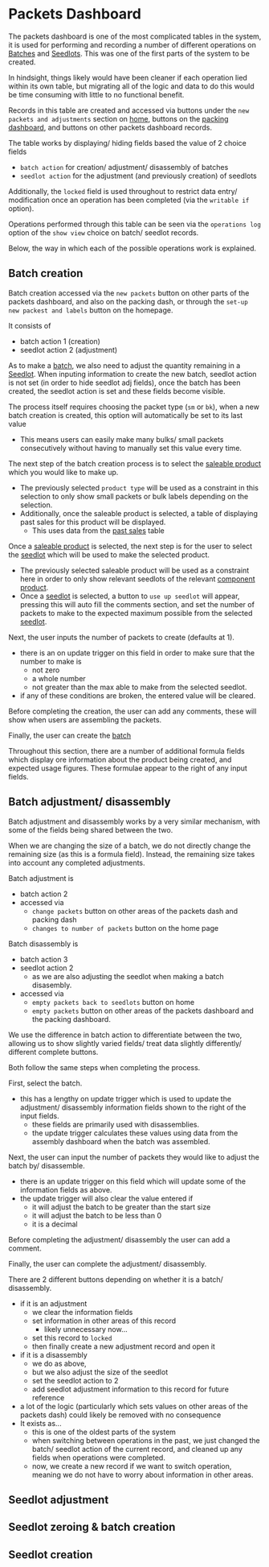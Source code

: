 # Packets Dashboard

The packets dashboard is one of the most complicated tables in the system, it is used for performing and recording a number of different operations on [Batches](batches.md) and [Seedlots](seedlots.md). This was one of the first parts of the system to be created.

In hindsight, things likely would have been cleaner if each operation lied within its own table, but migrating all of the logic and data to do this would be time consuming with little to no functional benefit.

Records in this table are created and accessed via buttons under the `new packets and adjustments` section on [home](home.md), buttons on the [packing dashboard](packingDash.md), and buttons on other packets dashboard records.

The table works by displaying/ hiding fields based the value of 2 choice fields

- `batch action` for creation/ adjustment/ disassembly of batches
- `seedlot action` for the adjustment (and previously creation) of seedlots

Additionally, the `locked` field is used throughout to restrict data entry/ modification once an operation has been completed (via the `writable if` option).

Operations performed through this table can be seen via the `operations log` option of the `show view` choice on batch/ seedlot records.

Below, the way in which each of the possible operations work is explained.

## Batch creation

Batch creation accessed via the `new packets` button on other parts of the packets dashboard, and also on the packing dash, or through the `set-up new packest and labels` button on the homepage.

It consists of

- batch action 1 (creation)
- seedlot action 2 (adjustment)

As to make a [batch](batchces.md), we also need to adjust the quantity remaining in a [Seedlot](seedlots.md). When inputing information to create the new batch, seedlot action is not set (in order to hide seedlot adj fields), once the batch has been created, the seedlot action is set and these fields become visible.

The process itself requires choosing the packet type (`sm` or `bk`), when a new batch creation is created, this option will automatically be set to its last value

- This means users can easily make many bulks/ small packets consecutively without having to manually set this value every time.

The next step of the batch creation process is to select the [saleable product](saleableProds.md) which you would like to make up.

- The previously selected `product type` will be used as a constraint in this selection to only show small packets or bulk labels depending on the selection.
- Additionally, once the saleable product is selected, a table of displaying past sales for this product will be displayed.
  - This uses data from the [past sales](pastSales.md) table

Once a [saleable product](saleableProds.md) is selected, the next step is for the user to select the [seedlot](seedlots.md) which will be used to make the selected product.

- The previously selected saleable product will be used as a constraint here in order to only show relevant seedlots of the relevant [component product](componentProds.md).
- Once a [seedlot](seedlots.md) is selected, a button to `use up seedlot` will appear, pressing this will auto fill the comments section, and set the number of packets to make to the expected maximum possible from the selected [seedlot](seedlots.md).

Next, the user inputs the number of packets to create (defaults at 1).

- there is an on update trigger on this field in order to make sure that the number to make is
  - not zero
  - a whole number
  - not greater than the max able to make from the selected seedlot.
- if any of these conditions are broken, the entered value will be cleared.

Before completing the creation, the user can add any comments, these will show when users are assembling the packets.

Finally, the user can create the [batch](batches.md)

Throughout this section, there are a number of additional formula fields which display ore information about the product being created, and expected usage figures. These formulae appear to the right of any input fields.

## Batch adjustment/ disassembly

Batch adjustment and disassembly works by a very similar mechanism, with some of the fields being shared between the two.

When we are changing the size of a batch, we do not directly change the remaining size (as this is a formula field). Instead, the remaining size takes into account any completed adjustments.

Batch adjustment is

- batch action 2
- accessed via
  - `change packets` button on other areas of the packets dash and packing dash
  - `changes to number of packets` button on the home page

Batch disassembly is

- batch action 3
- seedlot action 2
  - as we are also adjusting the seedlot when making a batch disasembly.
- accessed via
  - `empty packets back to seedlots` button on home
  - `empty packets` button on other areas of the packets dashboard and the packing dashboard.

We use the difference in batch action to differentiate between the two, allowing us to show slightly varied fields/ treat data slightly differently/ different complete buttons.

Both follow the same steps when completing the process.

First, select the batch.

- this has a lengthy on update trigger which is used to update the adjustment/ disassembly information fields shown to the right of the input fields.
  - these fields are primarily used with disassemblies.
  - the update trigger calculates these values using data from the assembly dashboard when the batch was assembled.

Next, the user can input the number of packets they would like to adjust the batch by/ disassemble.

- there is an update trigger on this field which will update some of the information fields as above.
- the update trigger will also clear the value entered if
  - it will adjust the batch to be greater than the start size
  - it will adjust the batch to be less than 0
  - it is a decimal

Before completing the adjustment/ disassembly the user can add a comment.

Finally, the user can complete the adjustment/ disassembly.

There are 2 different buttons depending on whether it is a batch/ disassembly.

- if it is an adjustment
  - we clear the information fields
  - set information in other areas of this record
    - likely unnecessary now...
  - set this record to `locked`
  - then finally create a new adjustment record and open it
- if it is a disassembly
  - we do as above,
  - but we also adjust the size of the seedlot
  - set the seedlot action to 2
  - add seedlot adjustment information to this record for future reference
- a lot of the logic (particularly which sets values on other areas of the packets dash) could likely be removed with no consequence
- It exists as...
  - this is one of the oldest parts of the system
  - when switching between operations in the past, we just changed the batch/ seedlot action of the current record, and cleaned up any fields when operations were completed.
  - now, we create a new record if we want to switch operation, meaning we do not have to worry about information in other areas.

## Seedlot adjustment

## Seedlot zeroing & batch creation

## Seedlot creation
